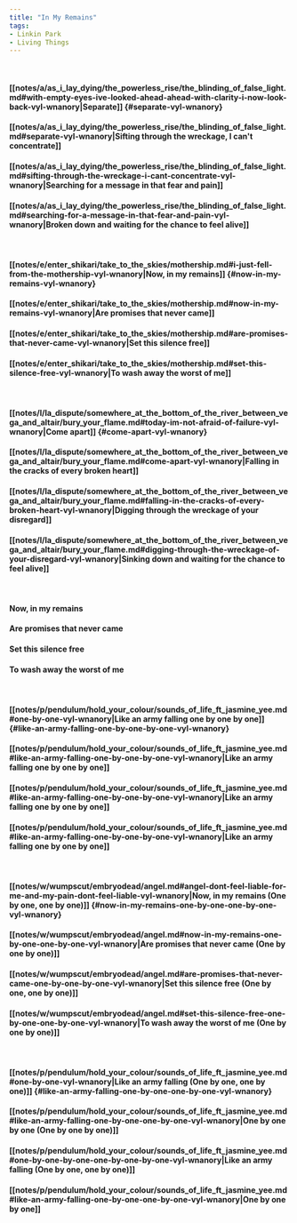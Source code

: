 ```yaml
---
title: "In My Remains"
tags:
- Linkin Park
- Living Things
---
```

&nbsp;
#### [[notes/a/as_i_lay_dying/the_powerless_rise/the_blinding_of_false_light.md#with-empty-eyes-ive-looked-ahead-ahead-with-clarity-i-now-look-back-vyl-wnanory|Separate]] {#separate-vyl-wnanory}
#### [[notes/a/as_i_lay_dying/the_powerless_rise/the_blinding_of_false_light.md#separate-vyl-wnanory|Sifting through the wreckage, I can't concentrate]]
#### [[notes/a/as_i_lay_dying/the_powerless_rise/the_blinding_of_false_light.md#sifting-through-the-wreckage-i-cant-concentrate-vyl-wnanory|Searching for a message in that fear and pain]]
#### [[notes/a/as_i_lay_dying/the_powerless_rise/the_blinding_of_false_light.md#searching-for-a-message-in-that-fear-and-pain-vyl-wnanory|Broken down and waiting for the chance to feel alive]]
&nbsp;
#### [[notes/e/enter_shikari/take_to_the_skies/mothership.md#i-just-fell-from-the-mothership-vyl-wnanory|Now, in my remains]] {#now-in-my-remains-vyl-wnanory}
#### [[notes/e/enter_shikari/take_to_the_skies/mothership.md#now-in-my-remains-vyl-wnanory|Are promises that never came]]
#### [[notes/e/enter_shikari/take_to_the_skies/mothership.md#are-promises-that-never-came-vyl-wnanory|Set this silence free]]
#### [[notes/e/enter_shikari/take_to_the_skies/mothership.md#set-this-silence-free-vyl-wnanory|To wash away the worst of me]]
&nbsp;
#### [[notes/l/la_dispute/somewhere_at_the_bottom_of_the_river_between_vega_and_altair/bury_your_flame.md#today-im-not-afraid-of-failure-vyl-wnanory|Come apart]] {#come-apart-vyl-wnanory}
#### [[notes/l/la_dispute/somewhere_at_the_bottom_of_the_river_between_vega_and_altair/bury_your_flame.md#come-apart-vyl-wnanory|Falling in the cracks of every broken heart]]
#### [[notes/l/la_dispute/somewhere_at_the_bottom_of_the_river_between_vega_and_altair/bury_your_flame.md#falling-in-the-cracks-of-every-broken-heart-vyl-wnanory|Digging through the wreckage of your disregard]]
#### [[notes/l/la_dispute/somewhere_at_the_bottom_of_the_river_between_vega_and_altair/bury_your_flame.md#digging-through-the-wreckage-of-your-disregard-vyl-wnanory|Sinking down and waiting for the chance to feel alive]]
&nbsp;
#### Now, in my remains
#### Are promises that never came
#### Set this silence free
#### To wash away the worst of me
&nbsp;
#### [[notes/p/pendulum/hold_your_colour/sounds_of_life_ft_jasmine_yee.md#one-by-one-vyl-wnanory|Like an army falling one by one by one]] {#like-an-army-falling-one-by-one-by-one-vyl-wnanory}
#### [[notes/p/pendulum/hold_your_colour/sounds_of_life_ft_jasmine_yee.md#like-an-army-falling-one-by-one-by-one-vyl-wnanory|Like an army falling one by one by one]]
#### [[notes/p/pendulum/hold_your_colour/sounds_of_life_ft_jasmine_yee.md#like-an-army-falling-one-by-one-by-one-vyl-wnanory|Like an army falling one by one by one]]
#### [[notes/p/pendulum/hold_your_colour/sounds_of_life_ft_jasmine_yee.md#like-an-army-falling-one-by-one-by-one-vyl-wnanory|Like an army falling one by one by one]]
&nbsp;
#### [[notes/w/wumpscut/embryodead/angel.md#angel-dont-feel-liable-for-me-and-my-pain-dont-feel-liable-vyl-wnanory|Now, in my remains (One by one, one by one)]] {#now-in-my-remains-one-by-one-one-by-one-vyl-wnanory}
#### [[notes/w/wumpscut/embryodead/angel.md#now-in-my-remains-one-by-one-one-by-one-vyl-wnanory|Are promises that never came (One by one by one)]]
#### [[notes/w/wumpscut/embryodead/angel.md#are-promises-that-never-came-one-by-one-by-one-vyl-wnanory|Set this silence free (One by one, one by one)]]
#### [[notes/w/wumpscut/embryodead/angel.md#set-this-silence-free-one-by-one-one-by-one-vyl-wnanory|To wash away the worst of me (One by one by one)]]
&nbsp;
#### [[notes/p/pendulum/hold_your_colour/sounds_of_life_ft_jasmine_yee.md#one-by-one-vyl-wnanory|Like an army falling (One by one, one by one)]] {#like-an-army-falling-one-by-one-one-by-one-vyl-wnanory}
#### [[notes/p/pendulum/hold_your_colour/sounds_of_life_ft_jasmine_yee.md#like-an-army-falling-one-by-one-one-by-one-vyl-wnanory|One by one by one (One by one by one)]]
#### [[notes/p/pendulum/hold_your_colour/sounds_of_life_ft_jasmine_yee.md#one-by-one-by-one-one-by-one-by-one-vyl-wnanory|Like an army falling (One by one, one by one)]]
#### [[notes/p/pendulum/hold_your_colour/sounds_of_life_ft_jasmine_yee.md#like-an-army-falling-one-by-one-one-by-one-vyl-wnanory|One by one by one]]

